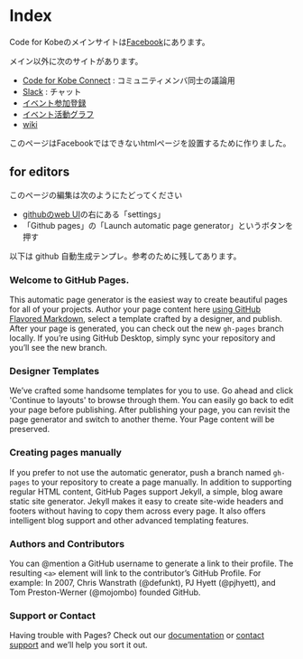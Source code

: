 # Index
Code for Kobeのメインサイトは[Facebook](https://www.facebook.com/codeforkobe)にあります。

メイン以外に次のサイトがあります。
* [Code for Kobe Connect](https://www.facebook.com/groups/1536379276600668/) : コミュニティメンバ同士の議論用
* [Slack](https://codeforkobe.slack.com) : チャット
* [イベント参加登録](https://www.codeforamerica.org/brigade/Code-for-Kobe/checkin)
* [イベント活動グラフ](https://www.codeforamerica.org/brigade/Code-for-Kobe/attendance)
* [wiki](https://github.com/codeforkobe/codeforkobe.github.io/wiki)

このページはFacebookではできないhtmlページを設置するために作りました。

## for editors
このページの編集は次のようにたどってください
* [githubのweb UI](https://github.com/codeforkobe/codeforkobe.github.io)の右にある「settings」
* 「Github pages」の「Launch automatic page generator」というボタンを押す

以下は github 自動生成テンプレ。参考のために残してあります。
### Welcome to GitHub Pages.
This automatic page generator is the easiest way to create beautiful pages for all of your projects. Author your page content here [using GitHub Flavored Markdown](https://guides.github.com/features/mastering-markdown/), select a template crafted by a designer, and publish. After your page is generated, you can check out the new `gh-pages` branch locally. If you’re using GitHub Desktop, simply sync your repository and you’ll see the new branch.

### Designer Templates
We’ve crafted some handsome templates for you to use. Go ahead and click 'Continue to layouts' to browse through them. You can easily go back to edit your page before publishing. After publishing your page, you can revisit the page generator and switch to another theme. Your Page content will be preserved.

### Creating pages manually
If you prefer to not use the automatic generator, push a branch named `gh-pages` to your repository to create a page manually. In addition to supporting regular HTML content, GitHub Pages support Jekyll, a simple, blog aware static site generator. Jekyll makes it easy to create site-wide headers and footers without having to copy them across every page. It also offers intelligent blog support and other advanced templating features.

### Authors and Contributors
You can @mention a GitHub username to generate a link to their profile. The resulting `<a>` element will link to the contributor’s GitHub Profile. For example: In 2007, Chris Wanstrath (@defunkt), PJ Hyett (@pjhyett), and Tom Preston-Werner (@mojombo) founded GitHub.

### Support or Contact
Having trouble with Pages? Check out our [documentation](https://help.github.com/pages) or [contact support](https://github.com/contact) and we’ll help you sort it out.
